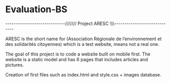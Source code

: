 # Evaluation-BS

-----------------------------///////   Project ARESC  \\\\\\\-----------------------------

ARESC is the short name for (Association Régionale de l’environnement et des solidarités citoyennes)
which is a test website, means not a real one.

The goal of this project is to code a website built on mobile first.
The website is a static model and has 6 pages that includes articles and pictures.

Creation of first files such as index.html and style.css + images database.
